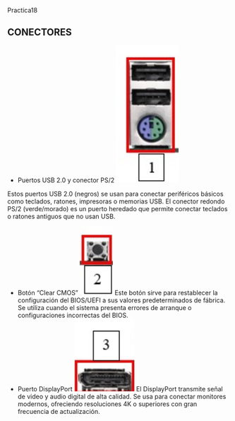 Practica18
## CONECTORES
- Puertos USB 2.0 y conector PS/2
![Tarea](img/01.png)


Estos puertos USB 2.0 (negros) se usan para conectar periféricos básicos como teclados, ratones, impresoras o memorias USB.
El conector redondo PS/2 (verde/morado) es un puerto heredado que permite conectar teclados o ratones antiguos que no usan USB.
- Botón “Clear CMOS”
  ![Tarea](img/aof2.png)
  Este botón sirve para restablecer la configuración del BIOS/UEFI a sus valores predeterminados de fábrica.
Se utiliza cuando el sistema presenta errores de arranque o configuraciones incorrectas del BIOS.
- Puerto DisplayPort
![Tarea](img/aof3.png)
El DisplayPort transmite señal de video y audio digital de alta calidad.
Se usa para conectar monitores modernos, ofreciendo resoluciones 4K o superiores con gran frecuencia de actualización.
